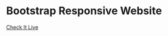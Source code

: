 <h1>Bootstrap Responsive Website</h1>

<a href="https://malicodes2.github.io/responsive-website.github.io">Check It Live</a>
